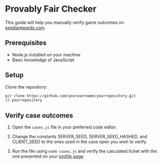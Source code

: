 # Provably Fair Checker

This guide will help you manually verify game outcomes on [exodiarewards.com](https://exodiarewards.com).

## Prerequisites

- Node.js installed on your machine
- Basic knowledge of JavaScript

## Setup

Clone the repository:  
```sh
git clone https://github.com/yourusername/yourrepository.git
cd yourrepository
```

## Verify case outcomes

1. Open the `cases.js` file in your preferred code editor.  

2. Change the constants SERVER_SEED, SERVER_SEED_HASHED, and CLIENT_SEED to the ones used in the case open you wish to verify.  

3. Run the file using `node cases.js` and verify the calculated ticket with the one presented on your [profile page](https://exodiarewards.com/profile).

